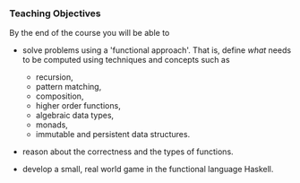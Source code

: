 ### Teaching Objectives

By the end of the course you will be able to

* solve problems using a 'functional approach'. That is, define *what*
  needs to be computed using techniques and concepts such as

    - recursion,
    - pattern matching,
    - composition,
    - higher order functions,
    - algebraic data types,
    - monads,
    - immutable and persistent data structures.

* reason about the correctness and the types of functions.

* develop a small, real world game in the functional language Haskell.
